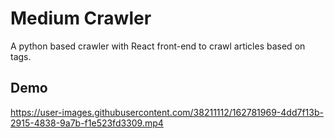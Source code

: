 # Medium Crawler

A python based crawler with React front-end to crawl articles based on tags.

## Demo



https://user-images.githubusercontent.com/38211112/162781969-4dd7f13b-2915-4838-9a7b-f1e523fd3309.mp4

